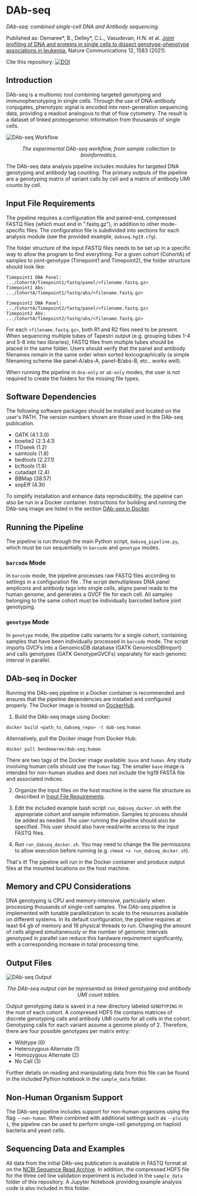 # DAb-seq
<i>DAb-seq: combined single-cell DNA and Antibody sequencing.</i>

Published as: Demaree*, B., Delley*, C.L., Vasudevan, H.N. et al. [Joint profiling of DNA and proteins in single cells to dissect genotype-phenotype associations in leukemia.](https://doi.org/10.1038/s41467-021-21810-3) Nature Communications 12, 1583 (2021).

Cite this repository: [![DOI](https://zenodo.org/badge/DOI/10.5281/zenodo.4495688.svg)](https://doi.org/10.5281/zenodo.4495688)

## Introduction

DAb-seq is a multiomic tool combining targeted genotyping and immunophenotyping in single cells. Through the use of DNA-antibody conjugates, phenotypic signal is encoded into next-generation sequencing data, providing a readout analogous to that of flow cytometry. The result is a dataset of linked proteogenomic information from thousands of single cells.

![DAb-seq Workflow](https://i.imgur.com/2Z2GTey.png)
<p align="center"><i>The experimental DAb-seq workflow, from sample collection to bioinformatics.</i><br></p>

The DAb-seq data analysis pipeline includes modules for targeted DNA genotyping and antibody tag counting. The primary outputs of the pipeline are a genotyping matrix of variant calls by cell and a matrix of antibody UMI counts by cell.

## Input File Requirements

The pipeline requires a configuration file and paired-end, compressed FASTQ files (which must end in ".fastq.gz"), in addition to other mode-specific files. The configuration file is subdivided into sections for each analysis module (see the provided example, `dabseq.hg19.cfg`).

The folder structure of the input FASTQ files needs to be set up in a specific way to allow the program to find everything. For a given cohort (CohortA) of samples to joint-genotype (Timepoint1 and Timepoint2), the folder structure should look like:
```
Timepoint1 DNA Panel:   .../CohortA/Timepoint1/fastq/panel/<filename.fastq.gz>
Timepoint1 Abs:         .../CohortA/Timepoint1/fastq/abs/<filename.fastq.gz>

Timepoint2 DNA Panel:   .../CohortA/Timepoint2/fastq/panel/<filename.fastq.gz>
Timepoint2 Abs:         .../CohortA/Timepoint2/fastq/abs/<filename.fastq.gz>
```
For each `<filename.fastq.gz>`, both R1 and R2 files need to be present. When sequencing multiple tubes of Tapestri output (e.g. grouping tubes 1-4 and 5-8 into two libraries), FASTQ files from multiple tubes should be placed in the same folder. Users should verify that the panel and antibody filenames remain in the same order when sorted lexicographically (a simple filenaming scheme like panel-A/abs-A, panel-B/abs-B, etc.. works well).

When running the pipeline in `dna-only` or `ab-only` modes, the user is not required to create the folders for the missing file types.

## Software Dependencies

The following software packages should be installed and located on the user's PATH. The version numbers shown are those used in the DAb-seq publication.

* GATK (4.1.3.0)
* bowtie2 (2.3.4.1)
* ITDseek (1.2)
* samtools (1.8)
* bedtools (2.27.1)
* bcftools (1.9)
* cutadapt (2.4)
* BBMap (38.57)
* snpEff (4.3t)

To simplify installation and enhance data reproducibility, the pipeline can also be run in a Docker container. Instructions for building and running the DAb-seq image are listed in the section [DAb-seq in Docker](##dab-seq-in-docker).

## Running the Pipeline

The pipeline is run through the main Python script, `dabseq_pipeline.py`, which must be run sequentially in `barcode` and `genotype` modes.

### `barcode` Mode

In `barcode` mode, the pipeline processes raw FASTQ files according to settings in a configuration file . The script demultiplexes DNA panel amplicons and antibody tags into single cells, aligns panel reads to the human genome, and generates a GVCF file for each cell. All samples belonging to the same cohort must be individually barcoded before joint genotyping.

### `genotype` Mode

In `genotype` mode, the pipeline calls variants for a single cohort, containing samples that have been individually processed in `barcode` mode. The script imports GVCFs into a GenomicsDB database (GATK GenomicsDBImport) and calls genotypes (GATK GenotypeGVCFs) separately for each genomic interval in parallel.

## DAb-seq in Docker

Running the DAb-seq pipeline in a Docker container is recommended and ensures that the pipeline dependencies are installed and configured properly. The Docker image is hosted on [DockerHub](https://hub.docker.com/r/bendemaree/dab-seq).

1. Build the DAb-seq image using Docker:
```
docker build <path_to_dabseq_repo> -t dab-seq:human
```

Alternatively, pull the Docker image from Docker Hub:

```
docker pull bendemaree/dab-seq:human
```

There are two tags of the Docker image available: `base` and `human`. Any study involving human cells should use the `human` tag. The smaller `base` image is intended for non-human studies and does not include the hg19 FASTA file and associated indices.

2. Organize the input files on the host machine in the same file structure as described in [Input File Requirements](##input-file-requirements).

3. Edit the included example bash script `run_dabseq_docker.sh` with the appropriate cohort and sample information. Samples to process should be added as needed. The user running the pipeline should also be specified. This user should also have read/write access to the input FASTQ files.

4. Run `run_dabseq_docker.sh`. You may need to change the file permissions to allow execution before running (e.g. `chmod +x run_dabseq_docker.sh`).

That's it! The pipeline will run in the Docker container and produce output files at the mounted locations on the host machine.

## Memory and CPU Considerations

DNA genotyping is CPU and memory-intensive, particularly when processing thousands of single-cell samples. The DAb-seq pipeline is implemented with tunable parallelization to scale to the resources available on different systems. In its default configuration, the pipeline requires at least 64 gb of memory and 16 physical threads to run. Changing the amount of cells aligned simultaneously or the number of genomic intervals genotyped in parallel can reduce this hardware requirement significantly, with a corresponding increase in total processing time.

## Output Files


![DAb-seq Output](https://i.imgur.com/rUMK27M.png)
<p align="center"><i>The DAb-seq output can be represented as linked genotyping and antibody UMI count tables.</i><br></p>

Output genotyping data is saved in a new directory labeled `GENOTYPING` in the root of each cohort. A compresed HDF5 file contains matrices of discrete genotyping calls and antibody UMI counts for all cells in the cohort. Genotyping calls for each variant assume a genome ploidy of 2. Therefore, there are four possible genotypes per matrix entry:

* Wildtype (0)
* Heterozygous Alternate (1)
* Homozygous Alternate (2)
* No Call (3)

Further details on reading and manipulating data from this file can be found in the included Python notebook in the `sample_data` folder.

## Non-Human Organism Support

The DAb-seq pipeline includes support for non-human organisms using the flag `--non-human`. When combined with additional settings such as `--ploidy 1`, the pipeline can be used to perform single-cell genotyping on haploid bacteria and yeast cells.

## Sequencing Data and Examples

All data from the initial DAb-seq publication is available in FASTQ format at on the [NCBI Sequence Read Archive](https://www.ncbi.nlm.nih.gov/bioproject/PRJNA602320). In addition, the compressed HDF5 file for the three cell line validation experiment is included in the `sample_data` folder of this repository. A Jupyter Notebook providing example analysis code is also included in this folder.
